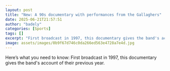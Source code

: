 ```yaml
---
layout: post
title: "New: A 90s documentary with performances from the Gallaghers"
date: 2025-06-21T21:57:51
author: "badely"
categories: [Sports]
tags: []
excerpt: "First broadcast in 1997, this documentary gives the band's account of their previous year."
image: assets/images/0b9f67d746c0da266ed563e4728a7e4d.jpg
---
```


Here’s what you need to know: First broadcast in 1997, this documentary gives the band's account of their previous year.

